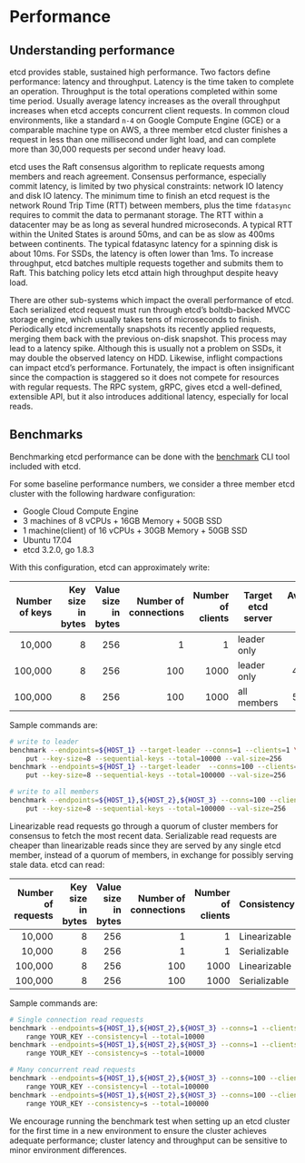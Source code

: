 # Performance

## Understanding performance

etcd provides stable, sustained high performance. Two factors define performance: latency and throughput. Latency is the time taken to complete an operation. Throughput is the total operations completed within some time period. Usually average latency increases as the overall throughput increases when etcd accepts concurrent client requests. In common cloud environments, like a standard `n-4` on Google Compute Engine (GCE) or a comparable machine type on AWS, a three member etcd cluster finishes a request in less than one millisecond under light load, and can complete more than 30,000 requests per second under heavy load.

etcd uses the Raft consensus algorithm to replicate requests among members and reach agreement. Consensus performance, especially commit latency, is limited by two physical constraints: network IO latency and disk IO latency. The minimum time to finish an etcd request is the network Round Trip Time (RTT) between members, plus the time `fdatasync` requires to commit the data to permanant storage. The RTT within a datacenter may be as long as several hundred microseconds. A typical RTT within the United States is around 50ms, and can be as slow as 400ms between continents. The typical fdatasync latency for a spinning disk is about 10ms. For SSDs, the latency is often lower than 1ms. To increase throughput, etcd batches multiple requests together and submits them to Raft. This batching policy lets etcd attain high throughput despite heavy load.

There are other sub-systems which impact the overall performance of etcd. Each serialized etcd request must run through etcd’s boltdb-backed MVCC storage engine, which usually takes tens of microseconds to finish. Periodically etcd incrementally snapshots its recently applied requests, merging them back with the previous on-disk snapshot. This process may lead to a latency spike. Although this is usually not a problem on SSDs, it may double the observed latency on HDD. Likewise, inflight compactions can impact etcd’s performance. Fortunately, the impact is often insignificant since the compaction is staggered so it does not compete for resources with regular requests. The RPC system, gRPC, gives etcd a well-defined, extensible API, but it also introduces additional latency, especially for local reads.

## Benchmarks

Benchmarking etcd performance can be done with the [benchmark](https://github.com/thistonyuncle/etcd/tree/master/tools/benchmark) CLI tool included with etcd.

For some baseline performance numbers, we consider a three member etcd cluster with the following hardware configuration:

- Google Cloud Compute Engine
- 3 machines of 8 vCPUs + 16GB Memory + 50GB SSD
- 1 machine(client) of 16 vCPUs + 30GB Memory + 50GB SSD
- Ubuntu 17.04
- etcd 3.2.0, go 1.8.3

With this configuration, etcd can approximately write:

| Number of keys | Key size in bytes | Value size in bytes | Number of connections | Number of clients | Target etcd server | Average write QPS | Average latency per request | Average server RSS |
|---------------:|------------------:|--------------------:|----------------------:|------------------:|--------------------|------------------:|----------------------------:|-------------------:|
| 10,000 | 8 | 256 | 1 | 1 | leader only | 583 | 1.6ms | 48 MB |
| 100,000 | 8 | 256 | 100 | 1000 | leader only | 44,341 | 22ms |  124MB |
| 100,000 | 8 | 256 | 100 | 1000 | all members |  50,104 | 20ms |  126MB |

Sample commands are:

```sh
# write to leader
benchmark --endpoints=${HOST_1} --target-leader --conns=1 --clients=1 \
    put --key-size=8 --sequential-keys --total=10000 --val-size=256
benchmark --endpoints=${HOST_1} --target-leader  --conns=100 --clients=1000 \
    put --key-size=8 --sequential-keys --total=100000 --val-size=256

# write to all members
benchmark --endpoints=${HOST_1},${HOST_2},${HOST_3} --conns=100 --clients=1000 \
    put --key-size=8 --sequential-keys --total=100000 --val-size=256
```

Linearizable read requests go through a quorum of cluster members for consensus to fetch the most recent data. Serializable read requests are cheaper than linearizable reads since they are served by any single etcd member, instead of a quorum of members, in exchange for possibly serving stale data. etcd can read: 

| Number of requests | Key size in bytes | Value size in bytes | Number of connections | Number of clients | Consistency | Average read QPS | Average latency per request |
|-------------------:|------------------:|--------------------:|----------------------:|------------------:|-------------|-----------------:|----------------------------:|
| 10,000 | 8 | 256 | 1 | 1 | Linearizable | 1,353 | 0.7ms |
| 10,000 | 8 | 256 | 1 | 1 | Serializable | 2,909 | 0.3ms |
| 100,000 | 8 | 256 | 100 | 1000 | Linearizable | 141,578 | 5.5ms |
| 100,000 | 8 | 256 | 100 | 1000 | Serializable | 185,758 | 2.2ms |

Sample commands are:

```sh
# Single connection read requests
benchmark --endpoints=${HOST_1},${HOST_2},${HOST_3} --conns=1 --clients=1 \
    range YOUR_KEY --consistency=l --total=10000
benchmark --endpoints=${HOST_1},${HOST_2},${HOST_3} --conns=1 --clients=1 \
    range YOUR_KEY --consistency=s --total=10000

# Many concurrent read requests
benchmark --endpoints=${HOST_1},${HOST_2},${HOST_3} --conns=100 --clients=1000 \
    range YOUR_KEY --consistency=l --total=100000
benchmark --endpoints=${HOST_1},${HOST_2},${HOST_3} --conns=100 --clients=1000 \
    range YOUR_KEY --consistency=s --total=100000
```

We encourage running the benchmark test when setting up an etcd cluster for the first time in a new environment to ensure the cluster achieves adequate performance; cluster latency and throughput can be sensitive to minor environment differences.
